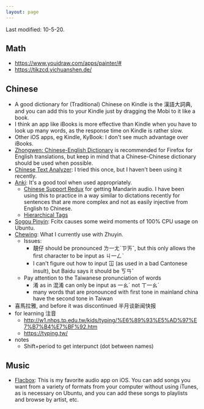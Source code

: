 ```yaml
---
layout: page
---
```


Last modified: 10-5-20.

## Math

- https://www.youidraw.com/apps/painter/#
- https://tikzcd.yichuanshen.de/

## Chinese

- A good dictionary for (Traditional) Chinese on Kindle is the 漢語大詞典, and you can add this to your Kindle just by dragging the Mobi to it like a book.
- I think an app like iBooks is more effective than Kindle when you have to look up many words, as the response time on Kindle is rather slow.
- Other iOS apps, eg Kindle, KyBook: I don't see much advantage over iBooks. 
- <a href="https://chrome.google.com/webstore/detail/zhongwen-chinese-english/kkmlkkjojmombglmlpbpapmhcaljjkde">Zhongwen: Chinese-English Dictionary</a> is recommended for Firefox for English translations, but keep in mind that a Chinese-Chinese dictionary should be used when possible.
- <a href="https://www.chinesetextanalyser.com/">Chinese Text Analyzer</a>: I tried this once, but I haven't been using it recently.
- <a href="https://apps.ankiweb.net/">Anki</a>: It's a good tool when used appropriately.
  - <a href="https://ankiweb.net/shared/info/1128979221">Chinese Support Redux</a> for getting Mandarin audio. I have been using this to practice in a way similar to dictations recently for sentences that are more complex and not as easily injective from English to Chinese.
  - <a href="https://ankiweb.net/shared/info/594329229">Hierarchical Tags</a>
- <a href="https://pinyin.sogou.com/">Sogou Pinyin</a>: Fcitx causes some weird moments of 100% CPU usage on Ubuntu.
- <a href="https://en.wikipedia.org/wiki/Chewing_(Input_Method)">Chewing</a>: What I currently use with Zhuyin.
  - Issues: 
    - 靚仔 should be pronounced ㄌ一ㄤˋㄗㄞˇ, but this only allows the first character to be input as ㄐ一ㄥˋ
    - I can't figure out how to input 冚 (as used in a bad Cantonese insult), but Baidu says it should be ㄎㄢˇ
  - Pay attention to the Taiwanese pronunciation of words
    - 淆 as in 混淆 can only be input as 一ㄠˊ not ㄒ一ㄠˊ
    - many words that are pronounced with first tone in mainland china have the second tone in Taiwan
- 喜馬拉雅, and before it was discontinued 半月谈新闻快报
- for learning 注音
  - http://w1.nhps.tp.edu.tw/kids/typing/%E6%89%93%E5%AD%97%E7%B7%B4%E7%BF%92.htm
  - https://typing.tw/
- notes
  - Shift+period to get interpunct (dot between names)

## Music

- <a href="https://www.everappz.com/flacbox">Flacbox</a>: This is my favorite audio app on iOS. You can add songs you want from a variety of formats from your computer without using iTunes, as is necessary on Ubuntu, and you can add these songs to playlists and browse by artist, etc.
